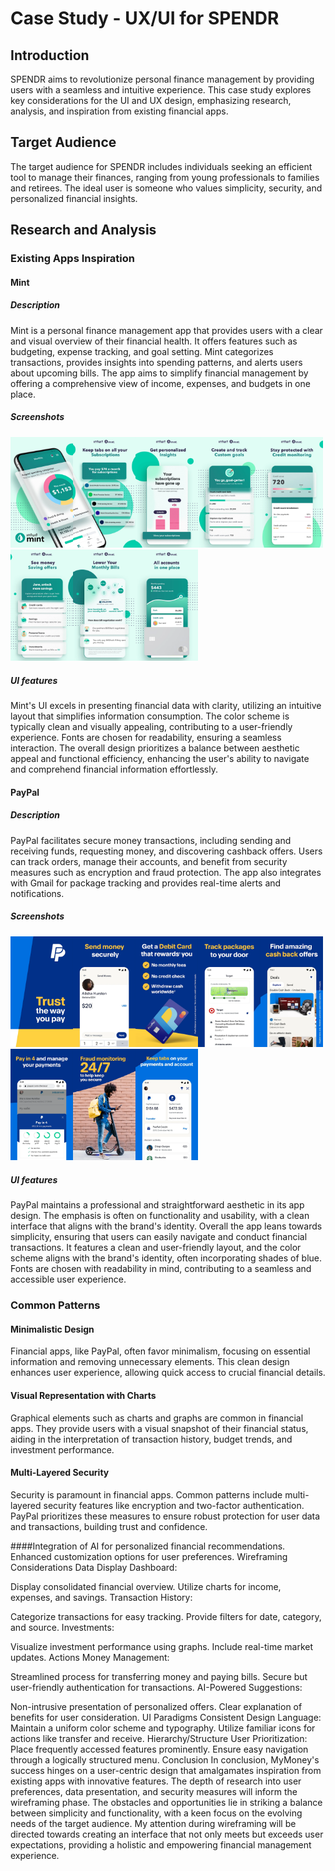 # Case Study - UX/UI for SPENDR

## Introduction
SPENDR aims to revolutionize personal finance management by providing users with a seamless and intuitive experience. This case study explores key considerations for the UI and UX design, emphasizing research, analysis, and inspiration from existing financial apps.

## Target Audience
The target audience for SPENDR includes individuals seeking an efficient tool to manage their finances, ranging from young professionals to families and retirees. The ideal user is someone who values simplicity, security, and personalized financial insights.

## Research and Analysis

### Existing Apps Inspiration
#### Mint
##### Description
Mint is a personal finance management app that provides users with a clear and visual overview of their financial health. It offers features such as budgeting, expense tracking, and goal setting. Mint categorizes transactions, provides insights into spending patterns, and alerts users about upcoming bills. The app aims to simplify financial management by offering a comprehensive view of income, expenses, and budgets in one place.
##### Screenshots
<img src="/images/mt1.webp" width="100"/><img src="/images/mt2.webp" width="100"/><img src="/images/mt3.webp" width="100"/><img src="/images/mt4.webp" width="100"/><img src="/images/mt5.webp" width="100"/><img src="/images/mt6.webp" width="100"/><img src="/images/mt7.webp" width="100"/><img src="/images/mt8.webp" width="100"/>
##### UI features
Mint's UI excels in presenting financial data with clarity, utilizing an intuitive layout that simplifies information consumption. The color scheme is typically clean and visually appealing, contributing to a user-friendly experience. Fonts are chosen for readability, ensuring a seamless interaction. The overall design prioritizes a balance between aesthetic appeal and functional efficiency, enhancing the user's ability to navigate and comprehend financial information effortlessly.
#### PayPal
##### Description
PayPal facilitates secure money transactions, including sending and receiving funds, requesting money, and discovering cashback offers. Users can track orders, manage their accounts, and benefit from security measures such as encryption and fraud protection. The app also integrates with Gmail for package tracking and provides real-time alerts and notifications.
##### Screenshots
<img src="/images/pp1.webp" width="100"/><img src="/images/pp2.webp" width="100"/><img src="/images/pp3.webp" width="100"/><img src="/images/pp4.webp" width="100"/><img src="/images/pp5.webp" width="100"/><img src="/images/pp6.webp" width="100"/><img src="/images/pp7.webp" width="100"/><img src="/images/pp8.webp" width="100"/>
##### UI features
PayPal maintains a professional and straightforward aesthetic in its app design. The emphasis is often on functionality and usability, with a clean interface that aligns with the brand's identity. Overall the app leans towards simplicity, ensuring that users can easily navigate and conduct financial transactions. It features a clean and user-friendly layout, and the color scheme aligns with the brand's identity, often incorporating shades of blue. Fonts are chosen with readability in mind, contributing to a seamless and accessible user experience.

### Common Patterns
#### Minimalistic Design
Financial apps, like PayPal, often favor minimalism, focusing on essential information and removing unnecessary elements. This clean design enhances user experience, allowing quick access to crucial financial details.
#### Visual Representation with Charts
Graphical elements such as charts and graphs are common in financial apps. They provide users with a visual snapshot of their financial status, aiding in the interpretation of transaction history, budget trends, and investment performance.
#### Multi-Layered Security
Security is paramount in financial apps. Common patterns include multi-layered security features like encryption and two-factor authentication. PayPal prioritizes these measures to ensure robust protection for user data and transactions, building trust and confidence.


####Integration of AI for personalized financial recommendations.
Enhanced customization options for user preferences.
Wireframing Considerations
Data Display
Dashboard:

Display consolidated financial overview.
Utilize charts for income, expenses, and savings.
Transaction History:

Categorize transactions for easy tracking.
Provide filters for date, category, and source.
Investments:

Visualize investment performance using graphs.
Include real-time market updates.
Actions
Money Management:

Streamlined process for transferring money and paying bills.
Secure but user-friendly authentication for transactions.
AI-Powered Suggestions:

Non-intrusive presentation of personalized offers.
Clear explanation of benefits for user consideration.
UI Paradigms
Consistent Design Language:
Maintain a uniform color scheme and typography.
Utilize familiar icons for actions like transfer and receive.
Hierarchy/Structure
User Prioritization:
Place frequently accessed features prominently.
Ensure easy navigation through a logically structured menu.
Conclusion
In conclusion, MyMoney's success hinges on a user-centric design that amalgamates inspiration from existing apps with innovative features. The depth of research into user preferences, data presentation, and security measures will inform the wireframing phase. The obstacles and opportunities lie in striking a balance between simplicity and functionality, with a keen focus on the evolving needs of the target audience. My attention during wireframing will be directed towards creating an interface that not only meets but exceeds user expectations, providing a holistic and empowering financial management experience.
